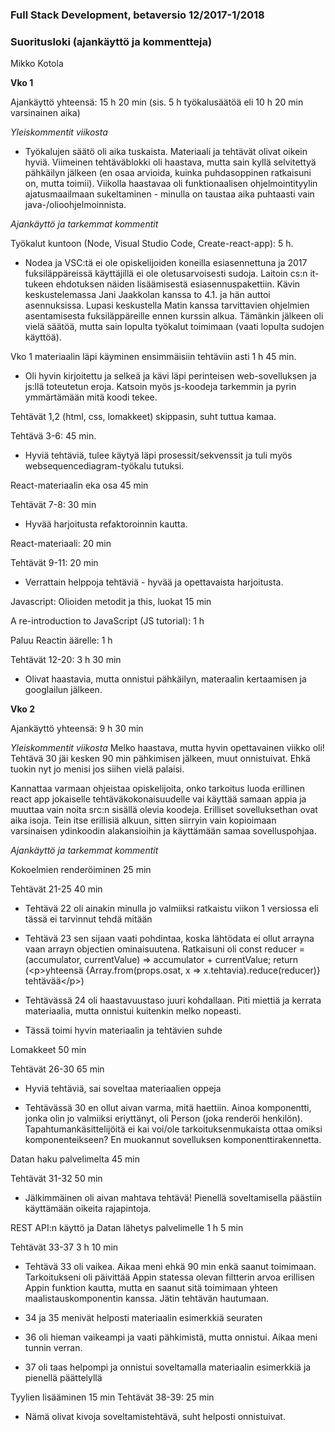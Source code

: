 ### Full Stack Development, betaversio 12/2017-1/2018
### Suoritusloki (ajankäyttö ja kommentteja)
Mikko Kotola

__Vko 1__

Ajankäyttö yhteensä: 15 h 20 min (sis. 5 h työkalusäätöä eli 10 h 20 min varsinainen aika)

_Yleiskommentit viikosta_

* Työkalujen säätö oli aika tuskaista. Materiaali ja tehtävät olivat oikein hyviä. Viimeinen tehtäväblokki oli haastava, mutta sain kyllä selvitettyä pähkäilyn jälkeen (en osaa arvioida, kuinka puhdasoppinen ratkaisuni on, mutta toimii). Viikolla haastavaa oli funktionaalisen ohjelmointityylin ajatusmaailmaan sukeltaminen - minulla on taustaa aika puhtaasti vain java-/olioohjelmoinnista.

_Ajankäyttö ja tarkemmat kommentit_

Työkalut kuntoon (Node, Visual Studio Code, Create-react-app): 5 h.

* Nodea ja VSC:tä ei ole opiskelijoiden koneilla esiasennettuna ja 2017 fuksiläppäreissä käyttäjillä ei ole oletusarvoisesti sudoja. Laitoin cs:n it-tukeen ehdotuksen näiden lisäämisestä esiasennuspakettiin. Kävin keskustelemassa Jani Jaakkolan kanssa to 4.1. ja hän auttoi asennuksissa. Lupasi keskustella Matin kanssa tarvittavien ohjelmien asentamisesta fuksiläppäreille ennen kurssin alkua. Tämänkin jälkeen oli vielä säätöä, mutta sain lopulta työkalut toimimaan (vaati lopulta sudojen käyttöä).

Vko 1 materiaalin läpi käyminen ensimmäisiin tehtäviin asti 1 h 45 min. 

* Oli hyvin kirjoitettu ja selkeä ja kävi läpi perinteisen web-sovelluksen ja js:llä toteutetun eroja. Katsoin myös js-koodeja tarkemmin ja pyrin ymmärtämään mitä koodi tekee.

Tehtävät 1,2 (html, css, lomakkeet) skippasin, suht tuttua kamaa.

Tehtävä 3-6: 45 min. 

* Hyviä tehtäviä, tulee käytyä läpi prosessit/sekvenssit ja tuli myös websequencediagram-työkalu tutuksi.

React-materiaalin eka osa 45 min

Tehtävät 7-8: 30 min

* Hyvää harjoitusta refaktoroinnin kautta.
  
React-materiaali: 20 min

Tehtävät 9-11: 20 min

* Verrattain helppoja tehtäviä - hyvää ja opettavaista harjoitusta.
  
Javascript: Olioiden metodit ja this, luokat 15 min

A re-introduction to JavaScript (JS tutorial): 1 h

Paluu Reactin äärelle: 1 h

Tehtävät 12-20: 3 h 30 min

* Olivat haastavia, mutta onnistui pähkäilyn, materaalin kertaamisen ja googlailun jälkeen.


__Vko 2__

Ajankäyttö yhteensä: 9 h 30 min

_Yleiskommentit viikosta_
Melko haastava, mutta hyvin opettavainen viikko oli! Tehtävä 30 jäi kesken 90 min pähkimisen jälkeen, muut onnistuivat. Ehkä tuokin nyt jo menisi jos siihen vielä palaisi.

Kannattaa varmaan ohjeistaa opiskelijoita, onko tarkoitus luoda erillinen react app jokaiselle tehtäväkokonaisuudelle vai käyttää samaan appia ja muuttaa vain noita src:n sisällä olevia koodeja. Erilliset sovelluksethan ovat aika isoja. Tein itse erillisiä alkuun, sitten siirryin vain kopioimaan varsinaisen ydinkoodin alakansioihin ja käyttämään samaa sovelluspohjaa.

_Ajankäyttö ja tarkemmat kommentit_

Kokoelmien renderöiminen 25 min

Tehtävät 21-25 40 min

* Tehtävä 22 oli ainakin minulla jo valmiiksi ratkaistu viikon 1 versiossa eli tässä ei tarvinnut tehdä mitään

* Tehtävä 23 sen sijaan vaati pohdintaa, koska lähtödata ei ollut arrayna vaan arrayn objectien ominaisuutena. Ratkaisuni oli const reducer = (accumulator, currentValue) => accumulator + currentValue; return (\<p>yhteensä {Array.from(props.osat, x => x.tehtavia).reduce(reducer)} tehtävää\</p>)

* Tehtävässä 24 oli haastavuustaso juuri kohdallaan. Piti miettiä ja kerrata materiaalia, mutta onnistui kuitenkin melko nopeasti.

* Tässä toimi hyvin materiaalin ja tehtävien suhde

Lomakkeet 50 min

Tehtävät 26-30 65 min

* Hyviä tehtäviä, sai soveltaa materiaalien oppeja

* Tehtävässä 30 en ollut aivan varma, mitä haettiin. Ainoa komponentti, jonka olin jo valmiiksi eriyttänyt, oli Person (joka renderöi henkilön). Tapahtumankäsittelijöitä ei kai voi/ole tarkoituksenmukaista ottaa omiksi komponenteikseen? En muokannut sovelluksen komponenttirakennetta.

Datan haku palvelimelta 45 min

Tehtävät 31-32 50 min
* Jälkimmäinen oli aivan mahtava tehtävä! Pienellä soveltamisella päästiin käyttämään oikeita rajapintoja.

REST API:n käyttö ja Datan lähetys palvelimelle 1 h 5 min

Tehtävät 33-37 3 h 10 min

* Tehtävä 33 oli vaikea. Aikaa meni ehkä 90 min enkä saanut toimimaan. Tarkoitukseni oli päivittää Appin statessa olevan filtterin arvoa erillisen Appin funktion kautta, mutta en saanut sitä toimimaan yhteen maalistauskomponentin kanssa. Jätin tehtävän hautumaan.

* 34 ja 35 menivät helposti materiaalin esimerkkiä seuraten

* 36 oli hieman vaikeampi ja vaati pähkimistä, mutta onnistui. Aikaa meni tunnin verran.

* 37 oli taas helpompi ja onnistui soveltamalla materiaalin esimerkkiä ja pienellä päättelyllä

Tyylien lisääminen 15 min
Tehtävät 38-39: 25 min

* Nämä olivat kivoja soveltamistehtävä, suht helposti onnistuivat.

